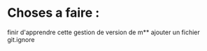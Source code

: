 # Choses a faire : 

finir d'apprendre cette gestion de version de m**
ajouter un fichier git.ignore
